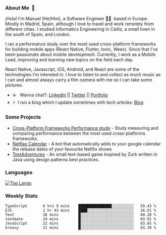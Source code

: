 ### About Me &nbsp;🐢

¡Hola! I'm Manuel (He/Him), a Software Engineer 👨‍💻 &nbsp;based in Europe. Mostly in Madrid, Spain, although I love to travel and work remotely from different cities. I studied Informatics Engineering in Cádiz, a small town in the south of Spain, and London. 

I ran a performance study over the most used cross-platform frameworks for building mobile apps (React Native, Flutter, Ionic, Weex). Since that I've been passionate about mobile development. Currently, I work as a Mobile Lead, improving and learning new topics on the field each day.

React Native, Javascript, iOS, Android, and React are some of the technologies I'm intereted in. I love to listen to and collect as much music as I can and almost always carry a film camera with me so I can take some pictures.

- ☕️ &nbsp; Wanna chat?: [LinkedIn](https://www.linkedin.com/in/manuelrdsg) || [Twitter](https://twitter.com/manuelrdsg) || [Portfolio](https://me.manuelrdsg.com)
- ⚡️&nbsp; I run a blog which I update sometimes with tech articles: [Blog](https://manuelrdsg.com)

### Some Projects

- [Cross-Platform Frameworks Performance study](https://rodin.uca.es/handle/10498/20951) - Study measuring and comparing performance between the most used cross-platforms frameworks.
- [Netflax Calendar](https://github.com/manuelrdsg/NetflaxCalendar) - A bot that automatically adds to your google calendar the release dates of your favourite Netflix shows
- [TextAdventures](https://github.com/manuelrdsg/TextAdventures) - An small text-based game inspired by Zork written in Java using design patterns best practices.

### Languages

[![Top Langs](https://github-readme-stats.vercel.app/api/top-langs/?username=manuelrdsg&layout=compact&langs_count=9&hide=html)](https://github.com/manuelrdsg)

### Weekly Stats

<!--START_SECTION:waka-->

```text
TypeScript       6 hrs 9 mins    ███████████████░░░░░░░░░░   59.43 %
EJS              1 hr 43 mins    ████░░░░░░░░░░░░░░░░░░░░░   16.61 %
Text             26 mins         █░░░░░░░░░░░░░░░░░░░░░░░░   04.20 %
textmate         24 mins         █░░░░░░░░░░░░░░░░░░░░░░░░   03.91 %
JavaScript       22 mins         █░░░░░░░░░░░░░░░░░░░░░░░░   03.65 %
Groovy           21 mins         █░░░░░░░░░░░░░░░░░░░░░░░░   03.39 %
```

<!--END_SECTION:waka-->

